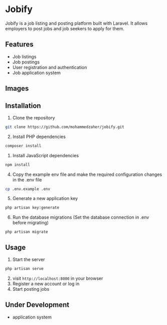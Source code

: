 # Jobify

Jobify is a job listing and posting platform built with Laravel. It allows employers to post jobs and job seekers to apply for them.

## Features

-   Job listings
-   Job postings
-   User registration and authentication
-   Job application system

## Images

## Installation

1. Clone the repository

```bash
git clone https://github.com/mohammedzaher/jobify.git
```

2. Install PHP dependencies

```bash
composer install
```

1. Install JavaScript dependencies

```bash
npm install
```

4. Copy the example env file and make the required configuration changes in the .env file

```bash
cp .env.example .env
```

5. Generate a new application key

```bash
php artisan key:generate
```

6. Run the database migrations (Set the database connection in .env before migrating)

```
php artisan migrate
```

## Usage

1. Start the server

```bash
php artisan serve
```

2. visit `http://localhost:8000` in your browser
3. Register a new account or log in
4. Start posting jobs

## Under Development

-   application system
